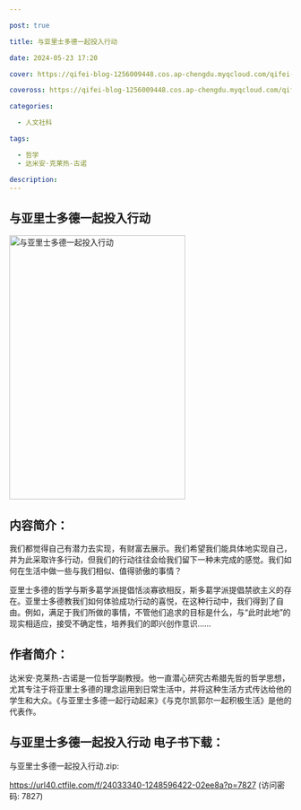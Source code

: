 ```yaml
---

post: true

title: 与亚里士多德一起投入行动

date: 2024-05-23 17:20

cover: https://qifei-blog-1256009448.cos.ap-chengdu.myqcloud.com/qifei-blog/662845230ea9cb14030d5455.jpg

coveross: https://qifei-blog-1256009448.cos.ap-chengdu.myqcloud.com/qifei-blog/662845230ea9cb14030d5455.jpg

categories:

  - 人文社科

tags:

  - 哲学
  - 达米安·克莱热-古诺

description:
---
```


## 与亚里士多德一起投入行动
<img alt="与亚里士多德一起投入行动 " class="aligncenter loading" data-was-processed="true" decoding="async" fetchpriority="high" height="471" src="https://qifei-blog-1256009448.cos.ap-chengdu.myqcloud.com/qifei-blog/662845230ea9cb14030d5455.jpg" style="cursor: zoom-in;" width="314"/>

## 内容简介：

我们都觉得自己有潜力去实现，有财富去展示。我们希望我们能具体地实现自己，并为此采取许多行动，但我们的行动往往会给我们留下一种未完成的感觉。我们如何在生活中做一些与我们相似、值得骄傲的事情？

亚里士多德的哲学与斯多葛学派提倡恬淡寡欲相反，斯多葛学派提倡禁欲主义的存在。亚里士多德教我们如何体验成功行动的喜悦，在这种行动中，我们得到了自由。例如，满足于我们所做的事情，不管他们追求的目标是什么，与“此时此地”的现实相适应，接受不确定性，培养我们的即兴创作意识……

## 作者简介：

达米安·克莱热-古诺是一位哲学副教授。他一直潜心研究古希腊先哲的哲学思想，尤其专注于将亚里士多德的理念运用到日常生活中，并将这种生活方式传达给他的学生和大众。《与亚里士多德一起行动起来》《与克尔凯郭尔一起积极生活》是他的代表作。

## 与亚里士多德一起投入行动 电子书下载：
与亚里士多德一起投入行动.zip: 

https://url40.ctfile.com/f/24033340-1248596422-02ee8a?p=7827 (访问密码: 7827)
